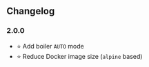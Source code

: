 ## Changelog

### 2.0.0
- :star: Add boiler `AUTO` mode
- :star: Reduce Docker image size (`alpine` based)